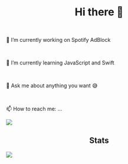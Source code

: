 ### <h1 align="center">Hi there 👋</h1> </br>

<p>🔭 I’m currently working on Spotify AdBlock</p> </br>
<p>🌱 I’m currently learning JavaScript and Swift</p> </br>
<p>💬 Ask me about anything you want 😅  </p></br>
<p>📫 How to reach me: ... </h1>



![](https://komarev.com/ghpvc/?username=1hipo1&style=flat-square&color=blueviolet)



<h2 align="center">Stats</h2>



<img align="center" src="https://github-readme-stats.vercel.app/api?username=1hipo1&&show_icons=true&title_color=f1e05a&icon_color=f1e05a&text_color=ffffff&bg_color=000000&border_radius=0.75rem">
